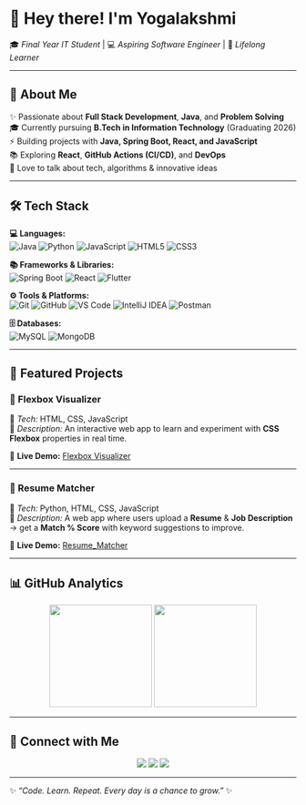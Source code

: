 # 👋 Hey there! I'm **Yogalakshmi**  

🎓 *Final Year IT Student* | 💻 *Aspiring Software Engineer* | 🚀 *Lifelong Learner*  

---

## 🌟 About Me  
✨ Passionate about **Full Stack Development**, **Java**, and **Problem Solving**  
🎓 Currently pursuing **B.Tech in Information Technology** (Graduating 2026)  
⚡ Building projects with **Java, Spring Boot, React, and JavaScript**  
📚 Exploring **React**, **GitHub Actions (CI/CD)**, and **DevOps**  
💬 Love to talk about tech, algorithms & innovative ideas  

---

## 🛠️ Tech Stack  

**💻 Languages:**  
![Java](https://img.shields.io/badge/Java-ED8B00?style=for-the-badge&logo=openjdk&logoColor=white) 
![Python](https://img.shields.io/badge/Python-3776AB?style=for-the-badge&logo=python&logoColor=white)
![JavaScript](https://img.shields.io/badge/JavaScript-F7DF1E?style=for-the-badge&logo=javascript&logoColor=black) 
![HTML5](https://img.shields.io/badge/HTML5-E34F26?style=for-the-badge&logo=html5&logoColor=white) 
![CSS3](https://img.shields.io/badge/CSS3-1572B6?style=for-the-badge&logo=css3&logoColor=white)  

**📚 Frameworks & Libraries:**  
![Spring Boot](https://img.shields.io/badge/Spring%20Boot-6DB33F?style=for-the-badge&logo=springboot&logoColor=white) 
![React](https://img.shields.io/badge/React-20232A?style=for-the-badge&logo=react&logoColor=61DAFB) 
![Flutter](https://img.shields.io/badge/Flutter-02569B?style=for-the-badge&logo=flutter&logoColor=white)  

**⚙️ Tools & Platforms:**  
![Git](https://img.shields.io/badge/Git-F05033?style=for-the-badge&logo=git&logoColor=white) 
![GitHub](https://img.shields.io/badge/GitHub-181717?style=for-the-badge&logo=github&logoColor=white) 
![VS Code](https://img.shields.io/badge/VS%20Code-0078D7?style=for-the-badge&logo=visualstudiocode&logoColor=white) 
![IntelliJ IDEA](https://img.shields.io/badge/IntelliJ%20IDEA-000000?style=for-the-badge&logo=intellijidea&logoColor=white) 
![Postman](https://img.shields.io/badge/Postman-FF6C37?style=for-the-badge&logo=postman&logoColor=white)  

**🗄 Databases:**  
![MySQL](https://img.shields.io/badge/MySQL-005C84?style=for-the-badge&logo=mysql&logoColor=white) 
![MongoDB](https://img.shields.io/badge/MongoDB-4EA94B?style=for-the-badge&logo=mongodb&logoColor=white)  

---

## 📌 Featured Projects  

### 🎯 Flexbox Visualizer
🔹 *Tech:* HTML, CSS, JavaScript  
🔹 *Description:* An interactive web app to learn and experiment with **CSS Flexbox** properties in real time. 

🔗 **Live Demo:** [Flexbox Visualizer](https://flexbox-visualizer-flex.web.app)  

---

### 🚀 Resume Matcher  
🔹 *Tech:* Python, HTML, CSS, JavaScript  
🔹 *Description:* A web app where users upload a **Resume** & **Job Description** → get a **Match % Score** with keyword suggestions to improve.  

🔗  **Live Demo:** [Resume_Matcher](https://resumematcher-yoga.web.app/)  

---

## 📊 GitHub Analytics  

<p align="center">
  <img src="https://github-readme-stats.vercel.app/api?username=Yogalakshmi-P&show_icons=true&theme=radical" height="180em" />
  <img src="https://github-readme-stats.vercel.app/api/top-langs/?username=Yogalakshmi-P&layout=compact&theme=radical" height="180em" />
</p>  

---

## 🤝 Connect with Me  

<p align="center">
<a href="https://www.linkedin.com/in/yogalakshmi-p/"><img src="https://img.shields.io/badge/LinkedIn-0A66C2?style=for-the-badge&logo=linkedin&logoColor=white"/></a>
<a href="https://yogalakshmi-portfolio.vercel.app/"><img src="https://img.shields.io/badge/Portfolio-000000?style=for-the-badge&logo=About.me&logoColor=white"/></a>
<a href="mailto:yogalakshmipaulvannan04@gmail.com"><img src="https://img.shields.io/badge/Email-D14836?style=for-the-badge&logo=gmail&logoColor=white"/></a>
</p>  

---

✨ *“Code. Learn. Repeat. Every day is a chance to grow.”* ✨  
